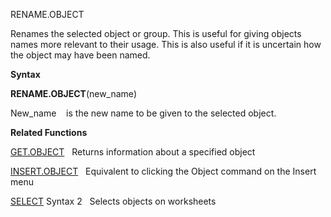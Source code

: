 RENAME.OBJECT

Renames the selected object or group. This is useful for giving objects
names more relevant to their usage. This is also useful if it is
uncertain how the object may have been named.

**Syntax**

**RENAME.OBJECT**(new\_name)

New\_name    is the new name to be given to the selected object.

**Related Functions**

[GET.OBJECT](GET.OBJECT.md)   Returns information about a specified object

[INSERT.OBJECT](INSERT.OBJECT.md)   Equivalent to clicking the Object command on the Insert
menu

[SELECT](SELECT.md) Syntax 2   Selects objects on worksheets


